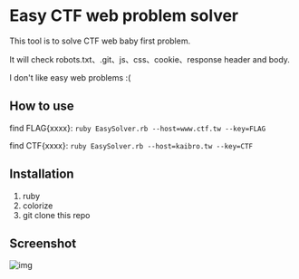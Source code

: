 # Easy CTF web problem solver

This tool is to solve CTF web baby first problem.

It will check robots.txt、.git、js、css、cookie、response header and body.

I don't like easy web problems :(

## How to use

find FLAG{xxxx}: `ruby EasySolver.rb --host=www.ctf.tw --key=FLAG`

find CTF{xxxx}: `ruby EasySolver.rb --host=kaibro.tw --key=CTF`

## Installation

1. ruby
2. colorize
3. git clone this repo

## Screenshot

![img](https://github.com/w181496/EasySolver/blob/master/demo.png)

